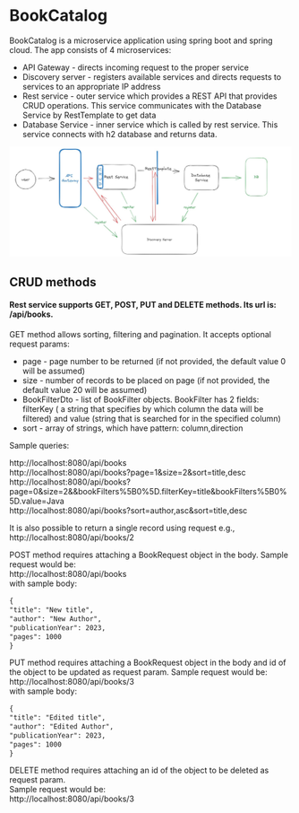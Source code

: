 # BookCatalog

BookCatalog is a microservice application using spring boot and spring cloud. The app consists of 4 microservices:

* API Gateway - directs incoming request to the proper service
* Discovery server - registers available services and directs requests to services to an appropriate IP address
* Rest service - outer service which provides a REST API that provides CRUD operations. This service communicates with
  the Database Service by RestTemplate to get data
* Database Service - inner service which is called by rest service. This service connects with h2 database and returns
  data.

![Book Catalog Schema](docs/images/BookCatalogSchema.JPG)

## CRUD methods

#### Rest service supports GET, POST, PUT and DELETE methods. Its url is: /api/books.

GET method allows sorting, filtering and pagination. It accepts optional request params:

* page - page number to be returned (if not provided, the default value 0 will be assumed)
* size - number of records to be placed on page (if not provided, the default value 20 will be assumed)
* BookFilterDto - list of BookFilter objects. BookFilter has 2 fields: filterKey (
  a string that specifies by which column the data will be filtered) and value (string that is searched for in the specified column)
* sort - array of strings, which have pattern: column,direction

Sample queries:

http://localhost:8080/api/books \
http://localhost:8080/api/books?page=1&size=2&sort=title,desc \
http://localhost:8080/api/books?page=0&size=2&&bookFilters%5B0%5D.filterKey=title&bookFilters%5B0%5D.value=Java \
http://localhost:8080/api/books?sort=author,asc&sort=title,desc

It is also possible to return a single record using request e.g., http://localhost:8080/api/books/2

POST method requires attaching a BookRequest object in the body. Sample request would be:\
http://localhost:8080/api/books \
with sample body:

```
{
"title": "New title",
"author": "New Author",
"publicationYear": 2023,
"pages": 1000
}
```

PUT method requires attaching a BookRequest object in the body and id of the object to be updated as request param.
Sample request would be:\
http://localhost:8080/api/books/3 \
with sample body:

```
{
"title": "Edited title",
"author": "Edited Author",
"publicationYear": 2023,
"pages": 1000
}
```

DELETE method requires attaching an id of the object to be deleted as request param.\
Sample request would be:\
http://localhost:8080/api/books/3 

